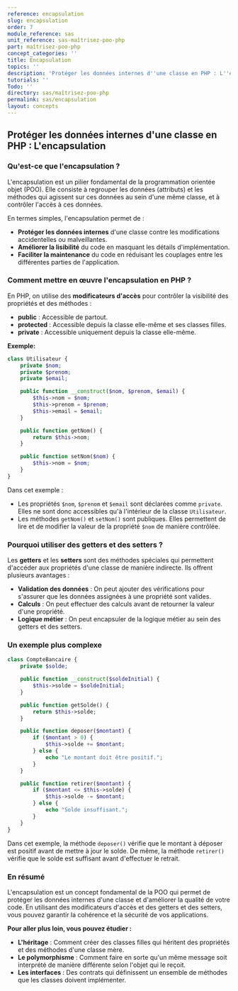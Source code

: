 ```yaml
---
reference: encapsulation
slug: encapsulation
order: 7
module_reference: sas
unit_reference: sas-maîtrisez-poo-php
part: maîtrisez-poo-php
concept_categories: ''
title: Encapsulation
topics: ''
description: 'Protéger les données internes d''une classe en PHP : L''encapsulation'
tutorials: ''
Todo: ''
directory: sas/maîtrisez-poo-php
permalink: sas/encapsulation
layout: concepts
---
```


## Protéger les données internes d'une classe en PHP : L'encapsulation

### Qu'est-ce que l'encapsulation ?

L'encapsulation est un pilier fondamental de la programmation orientée objet (POO). Elle consiste à regrouper les données (attributs) et les méthodes qui agissent sur ces données au sein d'une même classe, et à contrôler l'accès à ces données.

En termes simples, l'encapsulation permet de :

* **Protéger les données internes** d'une classe contre les modifications accidentelles ou malveillantes.
* **Améliorer la lisibilité** du code en masquant les détails d'implémentation.
* **Faciliter la maintenance** du code en réduisant les couplages entre les différentes parties de l'application.

### Comment mettre en œuvre l'encapsulation en PHP ?

En PHP, on utilise des **modificateurs d'accès** pour contrôler la visibilité des propriétés et des méthodes :

* **public** : Accessible de partout.
* **protected** : Accessible depuis la classe elle-même et ses classes filles.
* **private** : Accessible uniquement depuis la classe elle-même.

**Exemple:**

```php
class Utilisateur {
    private $nom;
    private $prenom;
    private $email;

    public function __construct($nom, $prenom, $email) {
        $this->nom = $nom;
        $this->prenom = $prenom;
        $this->email = $email;
    }

    public function getNom() {
        return $this->nom;
    }

    public function setNom($nom) {
        $this->nom = $nom;
    }
}
```

Dans cet exemple :

* Les propriétés `$nom`, `$prenom` et `$email` sont déclarées comme `private`. Elles ne sont donc accessibles qu'à l'intérieur de la classe `Utilisateur`.
* Les méthodes `getNom()` et `setNom()` sont publiques. Elles permettent de lire et de modifier la valeur de la propriété `$nom` de manière contrôlée.

### Pourquoi utiliser des getters et des setters ?

Les **getters** et les **setters** sont des méthodes spéciales qui permettent d'accéder aux propriétés d'une classe de manière indirecte. Ils offrent plusieurs avantages :

* **Validation des données** : On peut ajouter des vérifications pour s'assurer que les données assignées à une propriété sont valides.
* **Calculs** : On peut effectuer des calculs avant de retourner la valeur d'une propriété.
* **Logique métier** : On peut encapsuler de la logique métier au sein des getters et des setters.

### Un exemple plus complexe

```php
class CompteBancaire {
    private $solde;

    public function __construct($soldeInitial) {
        $this->solde = $soldeInitial;
    }

    public function getSolde() {
        return $this->solde;
    }

    public function deposer($montant) {
        if ($montant > 0) {
            $this->solde += $montant;
        } else {
            echo "Le montant doit être positif.";
        }
    }

    public function retirer($montant) {
        if ($montant <= $this->solde) {
            $this->solde -= $montant;
        } else {
            echo "Solde insuffisant.";
        }
    }
}
```

Dans cet exemple, la méthode `deposer()` vérifie que le montant à déposer est positif avant de mettre à jour le solde. De même, la méthode `retirer()` vérifie que le solde est suffisant avant d'effectuer le retrait.

### En résumé

L'encapsulation est un concept fondamental de la POO qui permet de protéger les données internes d'une classe et d'améliorer la qualité de votre code. En utilisant des modificateurs d'accès et des getters et des setters, vous pouvez garantir la cohérence et la sécurité de vos applications.

**Pour aller plus loin, vous pouvez étudier :**

* **L'héritage** : Comment créer des classes filles qui héritent des propriétés et des méthodes d'une classe mère.
* **Le polymorphisme** : Comment faire en sorte qu'un même message soit interprété de manière différente selon l'objet qui le reçoit.
* **Les interfaces** : Des contrats qui définissent un ensemble de méthodes que les classes doivent implémenter.

